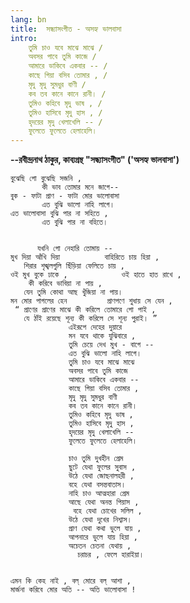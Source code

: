 ```yaml
---
lang: bn
title:  সন্ধ্যাসংগীত - অসহ্য ভালবাসা
intro:
    তুমি চাও যবে মাঝে মাঝে /
    অবসর পাবে তুমি কাজে /
    আমারে ডাকিবে একবার -- /
    কাছে গিয়া বসিব তোমার , /
    মৃদু মৃদু সুমধুর বাণী /
    কব তব কানে কানে রানী। /
    তুমিও কহিবে মৃদু ভাষ , /
    তুমিও হাসিবে মৃদু হাস , /  
    হৃদয়ের মৃদু খেলাখেলি -- /
    ফুলেতে ফুলেতে হেলাহেলি। 
---
```


**--রবীন্দ্রনাথ ঠাকুর, কাব্যগ্রন্থ "সন্ধ্যাসংগীত" ('অসহ্য ভালবাসা')**


    বুঝেছি গো বুঝেছি সজনি , 
           কী ভাব তোমার মনে জাগে-- 
    বুক - ফাটা প্রাণ - ফাটা মোর ভালোবাসা 
           এত বুঝি ভালো নাহি লাগে। 
    এত ভালোবাসা বুঝি পার না সহিতে , 
           এত বুঝি পার না বহিতে। 
  
  
          যখনি গো নেহারি তোমায় -- 
    মুখ দিয়া আঁখি দিয়া          বাহিরিতে চায় হিয়া , 
       শিরার শৃঙ্খলগুলি ছিঁড়িয়া ফেলিতে চায় ,   
    ওই মুখ বুকে ঢাকে ,            ওই হাতে হাত রাখে , 
        কী করিবে ভাবিয়া না পায় , 
       যেন তুমি কোথা আছ খুঁজিয়া না পায়। 
    মন মোর পাগলের হেন         প্রাণপণে শুধায় সে যেন , 
     “ প্রাণের প্রাণের মাঝে কী করিলে তোমারে গো পাই , 
       যে ঠাঁই রয়েছে শূন্য কী করিলে সে শূন্য পুরাই। ” 
                 এইরূপে দেহের দুয়ারে 
                 মন যবে থাকে যুঝিবারে , 
                 তুমি চেয়ে দেখ মুখ - বাগে -- 
                 এত বুঝি ভালো নাহি লাগে। 
                 তুমি চাও যবে মাঝে মাঝে 
                 অবসর পাবে তুমি কাজে 
                 আমারে ডাকিবে একবার -- 
                 কাছে গিয়া বসিব তোমার , 
                 মৃদু মৃদু সুমধুর বাণী 
                 কব তব কানে কানে রানী। 
                 তুমিও কহিবে মৃদু ভাষ , 
                 তুমিও হাসিবে মৃদু হাস ,   
                 হৃদয়ের মৃদু খেলাখেলি -- 
                 ফুলেতে ফুলেতে হেলাহেলি। 
  
                 চাও তুমি দুখহীন প্রেম 
                 ছুটে যেথা ফুলের সুবাস , 
                 উঠে যেথা জোছনালহরী , 
                 বহে যেথা বসন্তবাতাস। 
                 নাহি চাও আত্মহারা প্রেম 
                 আছে যেথা অনন্ত পিয়াস , 
                  বহে যেথা চোখের সলিল , 
                 উঠে যেথা দুখের নিশ্বাস। 
                 প্রাণ যেথা কথা ভুলে যায় ,   
                 আপনারে ভুলে যায় হিয়া , 
                 অচেতন চেতনা যেথায় , 
                   চরাচর , ফেলে হারাইয়া। 
  
  
    এমন কি কেহ নাই , বল্‌ মোরে বল্‌ আশা , 
    মার্জনা করিবে মোর অতি -- অতি ভালোবাসা ! 
